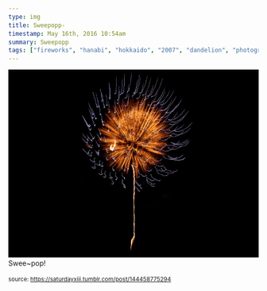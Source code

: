 ```yaml
---
type: img
title: Sweepopp-
timestamp: May 16th, 2016 10:54am
summary: Sweepopp 
tags: ["fireworks", "hanabi", "hokkaido", "2007", "dandelion", "photography"]
---
```

<img src="../media/144458775294.jpg"/>
                                                                                          <div class="caption">
Swee~pop!
 
                                    
                
                
                
                
                                
<small>source: https://saturdayxiii.tumblr.com/post/144458775294</small>